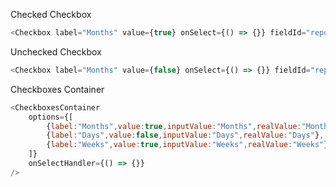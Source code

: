 Checked Checkbox
```js
<Checkbox label="Months" value={true} onSelect={() => {}} fieldId="report-time-Months" />
```

Unchecked Checkbox
```js
<Checkbox label="Months" value={false} onSelect={() => {}} fieldId="report-time-Months" />
```

Checkboxes Container
```js
<CheckboxesContainer
    options={[
        {label:"Months",value:true,inputValue:"Months",realValue:"Months"},
        {label:"Days",value:false,inputValue:"Days",realValue:"Days"},
        {label:"Weeks",value:true,inputValue:"Weeks",realValue:"Weeks"}
    ]}
    onSelectHandler={() => {}}
/>
```